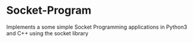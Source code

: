 # Socket-Program

Implements a some simple Socket Programming applications in Python3 and C++ using the socket library
